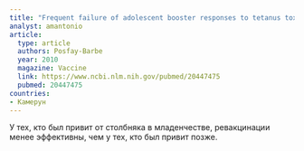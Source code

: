 ```yaml
---
title: "Frequent failure of adolescent booster responses to tetanus toxoid despite infant immunization: Waning of infancy-induced immune memory?"
analyst: amantonio
article:
  type: article
  authors: Posfay-Barbe
  year: 2010
  magazine: Vaccine
  link: https://www.ncbi.nlm.nih.gov/pubmed/20447475
  pubmed: 20447475
countries:
- Камерун
---
```


У тех, кто был привит от столбняка в младенчестве, ревакцинации менее эффективны, чем у тех, кто был привит позже.

